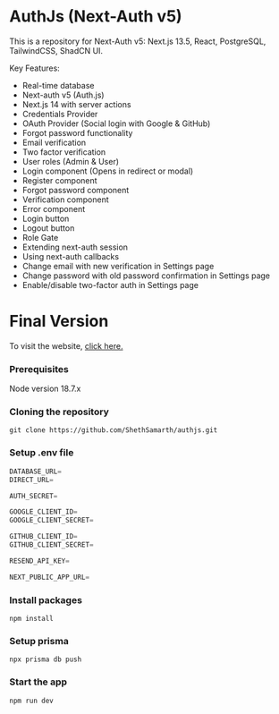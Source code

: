 # AuthJs (Next-Auth v5)

This is a repository for Next-Auth v5: Next.js 13.5, React, PostgreSQL, TailwindCSS, ShadCN UI.

Key Features:

- Real-time database
- Next-auth v5 (Auth.js)
- Next.js 14 with server actions
- Credentials Provider
- OAuth Provider (Social login with Google & GitHub)
- Forgot password functionality
- Email verification
- Two factor verification
- User roles (Admin & User)
- Login component (Opens in redirect or modal)
- Register component
- Forgot password component
- Verification component
- Error component
- Login button
- Logout button
- Role Gate
- Extending next-auth session
- Using next-auth callbacks
- Change email with new verification in Settings page
- Change password with old password confirmation in Settings page
- Enable/disable two-factor auth in Settings page

# Final Version

To visit the website, [click here.](https://auth-ss.vercel.app)

### Prerequisites

Node version 18.7.x

### Cloning the repository

```shell
git clone https://github.com/ShethSamarth/authjs.git
```

### Setup .env file

```js
DATABASE_URL=
DIRECT_URL=

AUTH_SECRET=

GOOGLE_CLIENT_ID=
GOOGLE_CLIENT_SECRET=

GITHUB_CLIENT_ID=
GITHUB_CLIENT_SECRET=

RESEND_API_KEY=

NEXT_PUBLIC_APP_URL=
```

### Install packages

```shell
npm install
```

### Setup prisma

```shell
npx prisma db push
```

### Start the app

```shell
npm run dev
```
